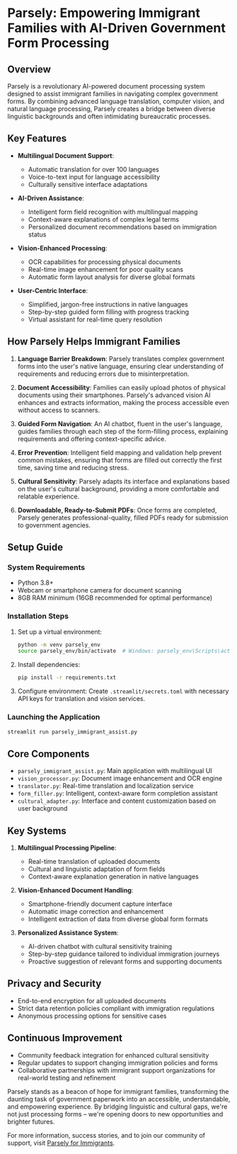 # Parsely: Empowering Immigrant Families with AI-Driven Government Form Processing

## Overview
Parsely is a revolutionary AI-powered document processing system designed to assist immigrant families in navigating complex government forms. By combining advanced language translation, computer vision, and natural language processing, Parsely creates a bridge between diverse linguistic backgrounds and often intimidating bureaucratic processes.

## Key Features
- **Multilingual Document Support**:
  - Automatic translation for over 100 languages
  - Voice-to-text input for language accessibility
  - Culturally sensitive interface adaptations

- **AI-Driven Assistance**:
  - Intelligent form field recognition with multilingual mapping
  - Context-aware explanations of complex legal terms
  - Personalized document recommendations based on immigration status

- **Vision-Enhanced Processing**:
  - OCR capabilities for processing physical documents
  - Real-time image enhancement for poor quality scans
  - Automatic form layout analysis for diverse global formats

- **User-Centric Interface**:
  - Simplified, jargon-free instructions in native languages
  - Step-by-step guided form filling with progress tracking
  - Virtual assistant for real-time query resolution

## How Parsely Helps Immigrant Families
1. **Language Barrier Breakdown**: 
   Parsely translates complex government forms into the user's native language, ensuring clear understanding of requirements and reducing errors due to misinterpretation.

2. **Document Accessibility**:
   Families can easily upload photos of physical documents using their smartphones. Parsely's advanced vision AI enhances and extracts information, making the process accessible even without access to scanners.

3. **Guided Form Navigation**:
   An AI chatbot, fluent in the user's language, guides families through each step of the form-filling process, explaining requirements and offering context-specific advice.

4. **Error Prevention**:
   Intelligent field mapping and validation help prevent common mistakes, ensuring that forms are filled out correctly the first time, saving time and reducing stress.

5. **Cultural Sensitivity**:
   Parsely adapts its interface and explanations based on the user's cultural background, providing a more comfortable and relatable experience.

6. **Downloadable, Ready-to-Submit PDFs**:
   Once forms are completed, Parsely generates professional-quality, filled PDFs ready for submission to government agencies.

## Setup Guide

### System Requirements
- Python 3.8+
- Webcam or smartphone camera for document scanning
- 8GB RAM minimum (16GB recommended for optimal performance)

### Installation Steps
1. Set up a virtual environment:
   ```bash
   python -m venv parsely_env
   source parsely_env/bin/activate  # Windows: parsely_env\Scripts\activate
   ```

2. Install dependencies:
   ```bash
   pip install -r requirements.txt
   ```

3. Configure environment:
   Create `.streamlit/secrets.toml` with necessary API keys for translation and vision services.

### Launching the Application
```bash
streamlit run parsely_immigrant_assist.py
```

## Core Components
- `parsely_immigrant_assist.py`: Main application with multilingual UI
- `vision_processor.py`: Document image enhancement and OCR engine
- `translator.py`: Real-time translation and localization service
- `form_filler.py`: Intelligent, context-aware form completion assistant
- `cultural_adapter.py`: Interface and content customization based on user background

## Key Systems
1. **Multilingual Processing Pipeline**:
   - Real-time translation of uploaded documents
   - Cultural and linguistic adaptation of form fields
   - Context-aware explanation generation in native languages

2. **Vision-Enhanced Document Handling**:
   - Smartphone-friendly document capture interface
   - Automatic image correction and enhancement
   - Intelligent extraction of data from diverse global form formats

3. **Personalized Assistance System**:
   - AI-driven chatbot with cultural sensitivity training
   - Step-by-step guidance tailored to individual immigration journeys
   - Proactive suggestion of relevant forms and supporting documents

## Privacy and Security
- End-to-end encryption for all uploaded documents
- Strict data retention policies compliant with immigration regulations
- Anonymous processing options for sensitive cases

## Continuous Improvement
- Community feedback integration for enhanced cultural sensitivity
- Regular updates to support changing immigration policies and forms
- Collaborative partnerships with immigrant support organizations for real-world testing and refinement

Parsely stands as a beacon of hope for immigrant families, transforming the daunting task of government paperwork into an accessible, understandable, and empowering experience. By bridging linguistic and cultural gaps, we're not just processing forms – we're opening doors to new opportunities and brighter futures.

For more information, success stories, and to join our community of support, visit [Parsely for Immigrants](https://github.com/parsely-for-immigrants).
